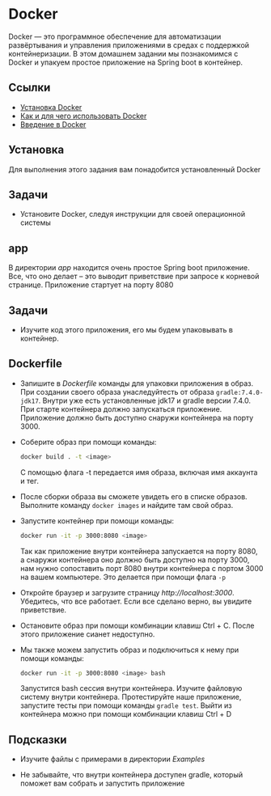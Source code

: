 # Docker

Docker — это программное обеспечение для автоматизации развёртывания и управления приложениями в средах с поддержкой контейнеризации. В этом домашнем задании мы познакомимся с Docker и упакуем простое приложение на Spring boot в контейнер.

## Ссылки

* [Установка Docker](https://docs.docker.com/engine/install/)
* [Как и для чего использовать Docker](https://guides.hexlet.io/ru/docker/)
* [Введение в Docker](https://www.youtube.com/watch?v=dfXuTTV6TVo)

## Установка

Для выполнения этого задания вам понадобится установленный Docker

## Задачи

* Установите Docker, следуя инструкции для своей операционной системы

## app

В директории *app* находится очень простое Spring boot приложение. Все, что оно делает – это выводит приветствие при запросе к корневой странице. Приложение стартует на порту 8080

## Задачи

* Изучите код этого приложения, его мы будем упаковывать в контейнер.

## Dockerfile

* Запишите в *Dockerfile* команды для упаковки приложения в образ. При создании своего образа унаследуйтесть от образа `gradle:7.4.0-jdk17`. Внутри уже есть установленные jdk17 и gradle версии 7.4.0. При старте контейнера должно запускаться приложение. Приложение должно быть доступно снаружи контейнера на порту 3000.

* Соберите образ при помощи команды:

  ```bash
  docker build . -t <image>
  ```

  С помощью флага -t передается имя образа, включая имя аккаунта и тег.

* После сборки образа вы сможете увидеть его в списке образов. Выполните команду `docker images` и найдите там свой образ.

* Запустите контейнер при помощи команды:

  ```bash
  docker run -it -p 3000:8080 <image>
  ```

  Так как приложение внутри контейнера запускается на порту 8080, а снаружи контейнера оно должно быть доступно на порту 3000, нам нужно сопоставить порт 8080 внутри контейнера с портом 3000 на вашем компьютере. Это делается при помощи флага `-p`

* Откройте браузер и загрузите страницу *http://localhost:3000*. Убедитесь, что все работает. Если все сделано верно, вы увидите приветствие.

* Остановите образ при помощи комбинации клавиш Ctrl + C. После этого приложение сианет недоступно.

* Мы также можем запустить образ и подключиться к нему при помощи команды:

  ```bash
  docker run -it -p 3000:8080 <image> bash
  ```

  Запустится bash сессия внутри контейнера. Изучите файловую систему внутри контейнера. Протестируйте наше приложение, запустите тесты при помощи команды `gradle test`. Выйти из контейнера можно при помощи комбинации клавиш Ctrl + D

## Подсказки

* Изучите файлы с примерами в директории *Examples*

* Не забывайте, что внутри контейнера доступен gradle, который поможет вам собрать и запустить приложение
